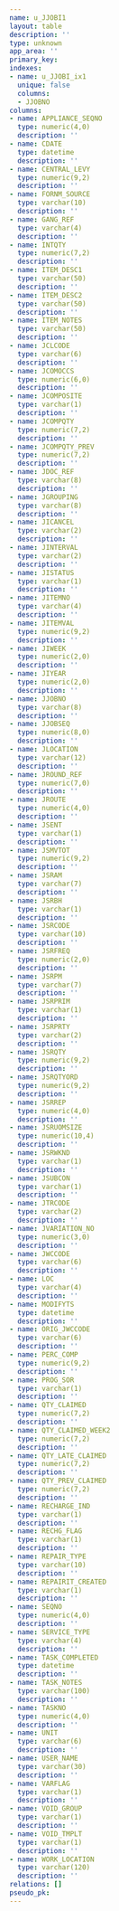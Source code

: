 ```yaml
---
name: u_JJOBI1
layout: table
description: ''
type: unknown
app_area: ''
primary_key: 
indexes:
- name: u_JJOBI_ix1
  unique: false
  columns:
  - JJOBNO
columns:
- name: APPLIANCE_SEQNO
  type: numeric(4,0)
  description: ''
- name: CDATE
  type: datetime
  description: ''
- name: CENTRAL_LEVY
  type: numeric(9,2)
  description: ''
- name: FORNM_SOURCE
  type: varchar(10)
  description: ''
- name: GANG_REF
  type: varchar(4)
  description: ''
- name: INTQTY
  type: numeric(7,2)
  description: ''
- name: ITEM_DESC1
  type: varchar(50)
  description: ''
- name: ITEM_DESC2
  type: varchar(50)
  description: ''
- name: ITEM_NOTES
  type: varchar(50)
  description: ''
- name: JCLCODE
  type: varchar(6)
  description: ''
- name: JCOMOCCS
  type: numeric(6,0)
  description: ''
- name: JCOMPOSITE
  type: varchar(1)
  description: ''
- name: JCOMPQTY
  type: numeric(7,2)
  description: ''
- name: JCOMPQTY_PREV
  type: numeric(7,2)
  description: ''
- name: JDOC_REF
  type: varchar(8)
  description: ''
- name: JGROUPING
  type: varchar(8)
  description: ''
- name: JICANCEL
  type: varchar(2)
  description: ''
- name: JINTERVAL
  type: varchar(2)
  description: ''
- name: JISTATUS
  type: varchar(1)
  description: ''
- name: JITEMNO
  type: varchar(4)
  description: ''
- name: JITEMVAL
  type: numeric(9,2)
  description: ''
- name: JIWEEK
  type: numeric(2,0)
  description: ''
- name: JIYEAR
  type: numeric(2,0)
  description: ''
- name: JJOBNO
  type: varchar(8)
  description: ''
- name: JJOBSEQ
  type: numeric(8,0)
  description: ''
- name: JLOCATION
  type: varchar(12)
  description: ''
- name: JROUND_REF
  type: numeric(7,0)
  description: ''
- name: JROUTE
  type: numeric(4,0)
  description: ''
- name: JSENT
  type: varchar(1)
  description: ''
- name: JSMVTOT
  type: numeric(9,2)
  description: ''
- name: JSRAM
  type: varchar(7)
  description: ''
- name: JSRBH
  type: varchar(1)
  description: ''
- name: JSRCODE
  type: varchar(10)
  description: ''
- name: JSRFREQ
  type: numeric(2,0)
  description: ''
- name: JSRPM
  type: varchar(7)
  description: ''
- name: JSRPRIM
  type: varchar(1)
  description: ''
- name: JSRPRTY
  type: varchar(2)
  description: ''
- name: JSRQTY
  type: numeric(9,2)
  description: ''
- name: JSRQTYORD
  type: numeric(9,2)
  description: ''
- name: JSRREP
  type: numeric(4,0)
  description: ''
- name: JSRUOMSIZE
  type: numeric(10,4)
  description: ''
- name: JSRWKND
  type: varchar(1)
  description: ''
- name: JSUBCON
  type: varchar(1)
  description: ''
- name: JTRCODE
  type: varchar(2)
  description: ''
- name: JVARIATION_NO
  type: numeric(3,0)
  description: ''
- name: JWCCODE
  type: varchar(6)
  description: ''
- name: LOC
  type: varchar(4)
  description: ''
- name: MODIFYTS
  type: datetime
  description: ''
- name: ORIG_JWCCODE
  type: varchar(6)
  description: ''
- name: PERC_COMP
  type: numeric(9,2)
  description: ''
- name: PROG_SOR
  type: varchar(1)
  description: ''
- name: QTY_CLAIMED
  type: numeric(7,2)
  description: ''
- name: QTY_CLAIMED_WEEK2
  type: numeric(7,2)
  description: ''
- name: QTY_LATE_CLAIMED
  type: numeric(7,2)
  description: ''
- name: QTY_PREV_CLAIMED
  type: numeric(7,2)
  description: ''
- name: RECHARGE_IND
  type: varchar(1)
  description: ''
- name: RECHG_FLAG
  type: varchar(1)
  description: ''
- name: REPAIR_TYPE
  type: varchar(10)
  description: ''
- name: REPAIRIT_CREATED
  type: varchar(1)
  description: ''
- name: SEQNO
  type: numeric(4,0)
  description: ''
- name: SERVICE_TYPE
  type: varchar(4)
  description: ''
- name: TASK_COMPLETED
  type: datetime
  description: ''
- name: TASK_NOTES
  type: varchar(100)
  description: ''
- name: TASKNO
  type: numeric(4,0)
  description: ''
- name: UNIT
  type: varchar(6)
  description: ''
- name: USER_NAME
  type: varchar(30)
  description: ''
- name: VARFLAG
  type: varchar(1)
  description: ''
- name: VOID_GROUP
  type: varchar(1)
  description: ''
- name: VOID_TMPLT
  type: varchar(1)
  description: ''
- name: WORK_LOCATION
  type: varchar(120)
  description: ''
relations: []
pseudo_pk: 
---
```


